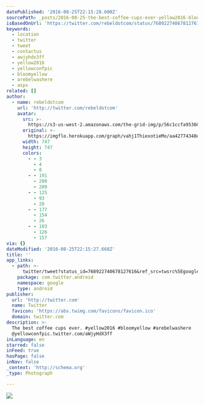 ```yaml
---
datePublished: '2016-08-25T22:15:28.600Z'
sourcePath: _posts/2016-08-25-the-best-coffee-cups-ever-yellow2016-bloomyellow-arebelw.md
isBasedOnUrl: 'https://twitter.com/rebeldotcom/status/768922740678127616'
keywords:
  - location
  - twitter
  - tweet
  - contactus
  - awjyhdx3ff
  - yellow2016
  - yellowconfpic
  - bloomyellow
  - arebelwashere
  - aspx
related: []
author:
  - name: rebeldotcom
    url: 'http://twitter.com/rebeldotcom'
    avatar:
      src: >-
        https://s3-us-west-2.amazonaws.com/the-grid-img/p/56c1ccfa953602576ee4ff1d47481be5a6eb2cd4.jpg
      original: >-
        https://imgflo.herokuapp.com/graph/vahj1ThiexotieMo/aa42774348ebc5dd4fff3d9114979a8f/noop.jpg?input=https%3A%2F%2Fpbs.twimg.com%2Fmedia%2FCqvDJ9PVMAAVQyd.jpg%3Alarge
      width: 747
      height: 747
      colors:
        - - 3
          - 4
          - 8
        - - 191
          - 200
          - 209
        - - 125
          - 93
          - 20
        - - 177
          - 154
          - 26
        - - 103
          - 126
          - 157
via: {}
dateModified: '2016-08-25T22:15:27.668Z'
title: ''
app_links:
  - path: >-
      twitter/tweet?status_id=768922740678127616&ref_src=twsrc%5Egoogle%7Ctwcamp%5Eandroidseo%7Ctwgr%5Estatus%7Ctwterm%5E768922740678127616
    package: com.twitter.android
    namespace: google
    type: android
publisher:
  url: 'http://twitter.com'
  name: Twitter
  favicon: 'https://abs.twimg.com/favicons/favicon.ico'
  domain: twitter.com
description: >-
  The best coffee cups ever. #yellow2016 #bloomyellow #arebelwashere
  @yellowconfpic.twitter.com/aWjyHdX3ff
inLanguage: en
starred: false
inFeed: true
hasPage: false
inNav: false
_context: 'http://schema.org'
_type: Photograph

---
```

![](https://s3-us-west-2.amazonaws.com/the-grid-img/p/56c1ccfa953602576ee4ff1d47481be5a6eb2cd4.jpg)
